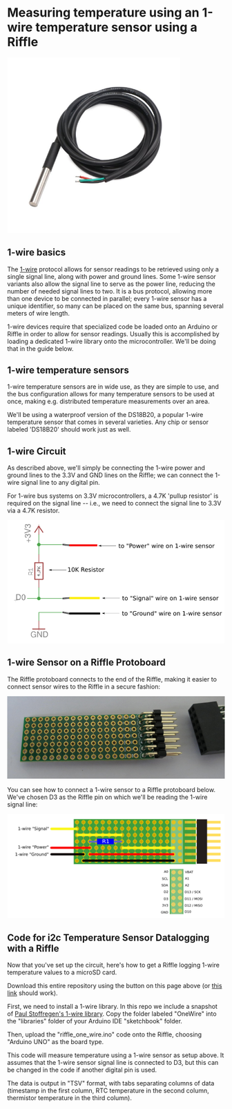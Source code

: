 # Measuring temperature using an 1-wire temperature sensor using a Riffle

<img src="pics/one_wire_pic.png" width=400>

## 1-wire basics

The [1-wire](https://en.wikipedia.org/wiki/1-Wire) protocol allows for sensor readings to be retrieved using only a single signal line, along with power and ground lines.  Some 1-wire sensor variants also allow the signal line to serve as the power line, reducing the number of needed signal lines to two. It is a bus protocol, allowing more than one device to be connected in parallel; every 1-wire sensor has a unique identifier, so many can be placed on the same bus, spanning several meters of wire length. 

1-wire devices require that specialized code be loaded onto an Arduino or Riffle in order to allow for sensor readings.  Usually this is accomplished by loading a dedicated 1-wire library onto the microcontroller.  We'll be doing that in the guide below. 

## 1-wire temperature sensors

1-wire temperature sensors are in wide use, as they are simple to use, and the bus configuration allows for many temperature sensors to be used at once, making e.g. distributed temperature measurements over an area.

We'll be using a waterproof version of the DS18B20, a popular 1-wire temperature sensor that comes in several varieties. Any chip or sensor labeled 'DS18B20' should work just as well.  

## 1-wire Circuit

As described above, we'll simply be connecting the 1-wire power and ground lines to the 3.3V and GND lines on the Riffle; we can connect the 1-wire signal line to any digital pin.

For 1-wire bus systems on 3.3V microcontrollers, a 4.7K 'pullup resistor' is required on the signal line -- i.e., we need to connect  the signal line to 3.3V via a 4.7K resistor.

<img src="pics/one_wire_schem.png">

## 1-wire Sensor on a Riffle Protoboard

The Riffle protoboard connects to the end of the Riffle, making it easier to connect sensor wires to the Riffle in a secure fashion:

<img src = "pics/proto.png">

You can see how to connect a 1-wire sensor to a Riffle protoboard below.  We've chosen D3 as the Riffle pin on which we'll be reading the 1-wire signal line:

<img src="pics/one_wire_proto.png">

## Code for i2c Temperature Sensor Datalogging with a Riffle

Now that you've set up the circuit, here's how to get a Riffle logging 1-wire temperature values to a microSD card.

Download this entire repository using the button on this page above (or [this link](https://github.com/dwblair/riffle-one-wire/archive/master.zip) should work).  

First, we need to install a 1-wire library.  In this repo we include a snapshot of [Paul Stoffregen's 1-wire library](https://github.com/PaulStoffregen/OneWire). Copy the folder labeled "OneWire" into the "libraries" folder of your Arduino IDE "sketchbook" folder.

Then, upload the "riffle_one_wire.ino" code onto the Riffle, choosing "Arduino UNO" as the board type. 

This code will measure temperature using a 1-wire sensor as setup above.  It assumes that the 1-wire sensor signal line is connected to D3, but this can be changed in the code if another digital pin is used.
 
The data is output in "TSV" format, with tabs separating columns of data (timestamp in the first column, RTC temperature in the second column, thermistor temperature in the third column).



